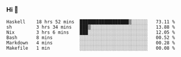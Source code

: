 ### Hi 👋

<!--START_SECTION:waka-->

```text
Haskell    18 hrs 52 mins  ██████████████████▒░░░░░░   73.11 %
sh         3 hrs 34 mins   ███▒░░░░░░░░░░░░░░░░░░░░░   13.88 %
Nix        3 hrs 6 mins    ███░░░░░░░░░░░░░░░░░░░░░░   12.05 %
Bash       8 mins          ░░░░░░░░░░░░░░░░░░░░░░░░░   00.52 %
Markdown   4 mins          ░░░░░░░░░░░░░░░░░░░░░░░░░   00.28 %
Makefile   1 min           ░░░░░░░░░░░░░░░░░░░░░░░░░   00.08 %
```

<!--END_SECTION:waka-->
